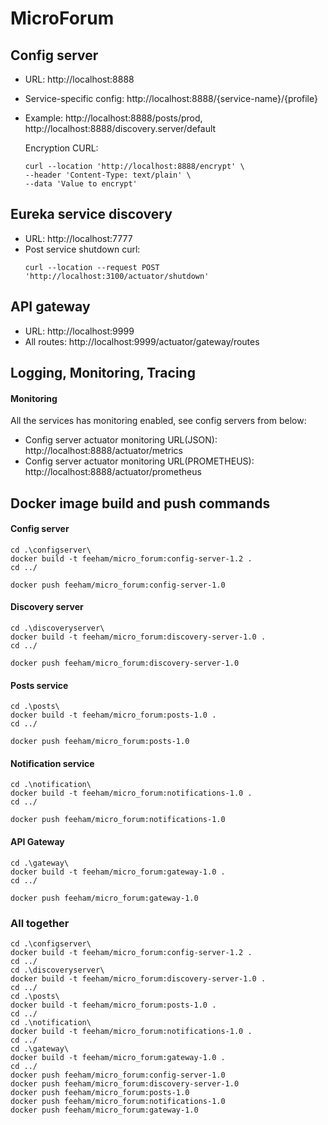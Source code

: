 # MicroForum

## Config server
- URL: http://localhost:8888
- Service-specific config: http://localhost:8888/{service-name}/{profile}
- Example: http://localhost:8888/posts/prod, http://localhost:8888/discovery.server/default

    Encryption CURL:
    ```shell
    curl --location 'http://localhost:8888/encrypt' \
    --header 'Content-Type: text/plain' \
    --data 'Value to encrypt'
    ```
  
## Eureka service discovery
- URL: http://localhost:7777
- Post service shutdown curl:
  ````shell
  curl --location --request POST 'http://localhost:3100/actuator/shutdown'
  ````

## API gateway
- URL: http://localhost:9999
- All routes: http://localhost:9999/actuator/gateway/routes

## Logging, Monitoring, Tracing
#### Monitoring
All the services has monitoring enabled, see config servers from below:
- Config server actuator monitoring URL(JSON): http://localhost:8888/actuator/metrics
- Config server actuator monitoring URL(PROMETHEUS): http://localhost:8888/actuator/prometheus

## Docker image build and push commands
#### Config server
```shell
cd .\configserver\
docker build -t feeham/micro_forum:config-server-1.2 .
cd ../
```
```shell
docker push feeham/micro_forum:config-server-1.0
```
#### Discovery server
```shell
cd .\discoveryserver\
docker build -t feeham/micro_forum:discovery-server-1.0 .
cd ../
```
```shell
docker push feeham/micro_forum:discovery-server-1.0
```

#### Posts service
```shell
cd .\posts\
docker build -t feeham/micro_forum:posts-1.0 .
cd ../
```
```shell
docker push feeham/micro_forum:posts-1.0
```

#### Notification service
```shell
cd .\notification\
docker build -t feeham/micro_forum:notifications-1.0 .
cd ../
```
```shell
docker push feeham/micro_forum:notifications-1.0
```

#### API Gateway
```shell
cd .\gateway\
docker build -t feeham/micro_forum:gateway-1.0 .
cd ../
```
```shell
docker push feeham/micro_forum:gateway-1.0
```
### All together
```shell
cd .\configserver\
docker build -t feeham/micro_forum:config-server-1.2 .
cd ../
cd .\discoveryserver\
docker build -t feeham/micro_forum:discovery-server-1.0 .
cd ../
cd .\posts\
docker build -t feeham/micro_forum:posts-1.0 .
cd ../
cd .\notification\
docker build -t feeham/micro_forum:notifications-1.0 .
cd ../
cd .\gateway\
docker build -t feeham/micro_forum:gateway-1.0 .
cd ../
docker push feeham/micro_forum:config-server-1.0
docker push feeham/micro_forum:discovery-server-1.0
docker push feeham/micro_forum:posts-1.0
docker push feeham/micro_forum:notifications-1.0
docker push feeham/micro_forum:gateway-1.0
```